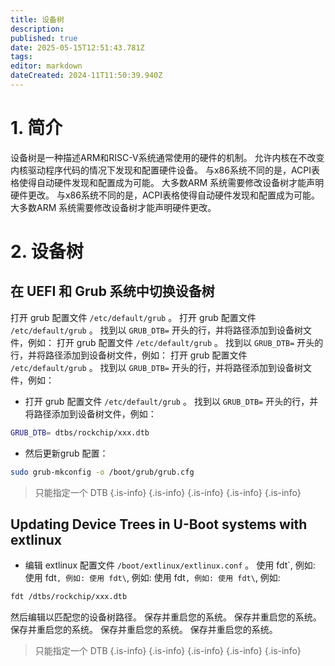 ```yaml
---
title: 设备树
description:
published: true
date: 2025-05-15T12:51:43.781Z
tags:
editor: markdown
dateCreated: 2024-11T11:50:39.940Z
---
```


# 1. 简介

设备树是一种描述ARM和RISC-V系统通常使用的硬件的机制。 允许内核在不改变内核驱动程序代码的情况下发现和配置硬件设备。
与x86系统不同的是，ACPI表格使得自动硬件发现和配置成为可能。 大多数ARM 系统需要修改设备树才能声明硬件更改。
与x86系统不同的是，ACPI表格使得自动硬件发现和配置成为可能。 大多数ARM 系统需要修改设备树才能声明硬件更改。

# 2. 设备树

## 在 UEFI 和 Grub 系统中切换设备树

打开 grub 配置文件 `/etc/default/grub` 。
打开 grub 配置文件 `/etc/default/grub` 。
找到以 `GRUB_DTB=` 开头的行，并将路径添加到设备树文件，例如：
打开 grub 配置文件 `/etc/default/grub` 。
找到以 `GRUB_DTB=` 开头的行，并将路径添加到设备树文件，例如：
打开 grub 配置文件 `/etc/default/grub` 。
找到以 `GRUB_DTB=` 开头的行，并将路径添加到设备树文件，例如：

- 打开 grub 配置文件 `/etc/default/grub` 。
  找到以 `GRUB_DTB=` 开头的行，并将路径添加到设备树文件，例如：

```bash
GRUB_DTB= dtbs/rockchip/xxx.dtb
```

- 然后更新grub 配置：

```bash
sudo grub-mkconfig -o /boot/grub/grub.cfg
```

> 只能指定一个 DTB
> {.is-info}
> {.is-info}
> {.is-info}
> {.is-info}
> {.is-info}

## Updating Device Trees in U-Boot systems with extlinux

- 编辑 extlinux 配置文件 `/boot/extlinux/extlinux.conf` 。 使用 fdt\`, 例如: 使用 fdt`, 例如: 使用 fdt\`, 例如: 使用 fdt`, 例如: 使用 fdt\`, 例如:

```bash
fdt /dtbs/rockchip/xxx.dtb
```

然后编辑以匹配您的设备树路径。 保存并重启您的系统。 保存并重启您的系统。 保存并重启您的系统。 保存并重启您的系统。 保存并重启您的系统。

> 只能指定一个 DTB
> {.is-info}
> {.is-info}
> {.is-info}
> {.is-info}
> {.is-info}
